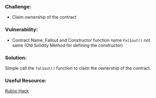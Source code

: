### Challenge:
- Claim ownership of the contract

### Vulnerability:
- Contract Name, Fallout and Constructor function name `Fal1out()` not same (Old Solidity Method for defining the constructor)

### Solution:
Simple call the `fal1out()` function to claim the ownership of the contract.

### Useful Resource:
[Rubixi Hack](https://youtu.be/h4dxwYQQ_b8)